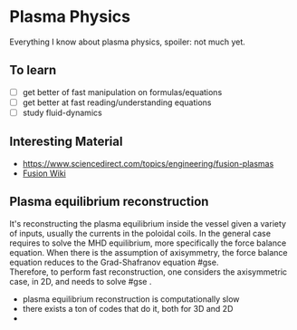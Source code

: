 # Plasma Physics
Everything I know about plasma physics, spoiler: not much yet.

## To learn
- [ ] get better of fast manipulation on formulas/equations
- [ ] get better at fast reading/understanding equations
- [ ] study fluid-dynamics
## Interesting Material
- https://www.sciencedirect.com/topics/engineering/fusion-plasmas
- [Fusion Wiki](https://wiki.fusion.ciemat.es/wiki/Main_Page)


## Plasma equilibrium reconstruction
It's reconstructing the plasma equilibrium inside the vessel given a variety of inputs, usually the currents in the poloidal coils.
In the general case requires to solve the MHD equilibrium, more specifically the force balance equation. 
When there is the assumption of axisymmetry, the force balance equation reduces to the Grad-Shafranov equation #gse.   
Therefore, to perform fast reconstruction, one considers the axisymmetric case, in 2D, and needs to solve #gse .

- plasma equilibrium reconstruction is computationally slow
- there exists a ton of codes that do it, both for 3D and 2D
- 